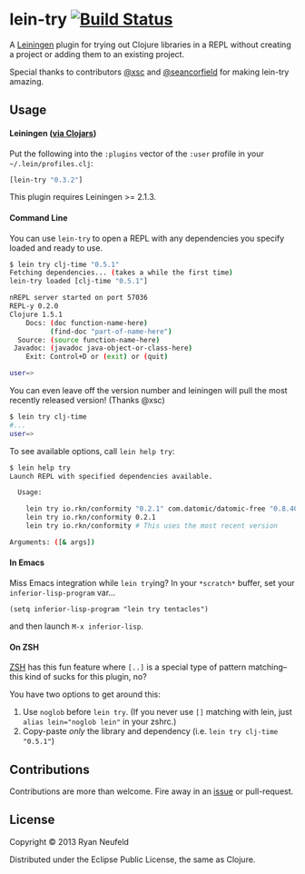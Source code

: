 # lein-try [![Build Status](https://travis-ci.org/rkneufeld/lein-try.png)](https://travis-ci.org/rkneufeld/lein-try)

A [Leiningen](https://github.com/technomancy/leiningen) plugin for trying out
Clojure libraries in a REPL without creating a project or adding them to an existing
project.

Special thanks to contributors [@xsc](https://github.com/xsc) and [@seancorfield](https://github.com/seancorfield) for making lein-try amazing.

## Usage

#### Leiningen ([via Clojars](https://clojars.org/lein-try))

Put the following into the `:plugins` vector of the `:user` profile in your `~/.lein/profiles.clj`:

```clojure
[lein-try "0.3.2"]
```

This plugin requires Leiningen >= 2.1.3.

#### Command Line

You can use `lein-try` to open a REPL with any dependencies you specify loaded and ready to use.

```bash
$ lein try clj-time "0.5.1"
Fetching dependencies... (takes a while the first time)
lein-try loaded [clj-time "0.5.1"]

nREPL server started on port 57036
REPL-y 0.2.0
Clojure 1.5.1
    Docs: (doc function-name-here)
          (find-doc "part-of-name-here")
  Source: (source function-name-here)
 Javadoc: (javadoc java-object-or-class-here)
    Exit: Control+D or (exit) or (quit)

user=>
```

You can even leave off the version number and leiningen will pull the most recently released version! (Thanks @xsc)

```bash
$ lein try clj-time
#...
user=>
```

To see available options, call `lein help try`:

```bash
$ lein help try
Launch REPL with specified dependencies available.

  Usage:

    lein try io.rkn/conformity "0.2.1" com.datomic/datomic-free "0.8.4020.26"
    lein try io.rkn/conformity 0.2.1
    lein try io.rkn/conformity # This uses the most recent version

Arguments: ([& args])
```

#### In Emacs

Miss Emacs integration while `lein try`ing? In your `*scratch*` buffer, set your `inferior-lisp-program` var...

`(setq inferior-lisp-program "lein try tentacles")`

and then launch `M-x inferior-lisp`.

#### On ZSH

[ZSH](zsh.org) has this fun feature where `[..]` is a special type of pattern matching–this kind of sucks for this plugin, no?

You have two options to get around this:

1. Use `noglob` before `lein try`. (If you never use `[]` matching with lein, just `alias lein="noglob lein"` in your zshrc.)
2. Copy-paste *only* the library and dependency (i.e. `lein try clj-time "0.5.1"`)

## Contributions

Contributions are more than welcome. Fire away in an [issue](../../issues/new) or pull-request.

## License

Copyright &copy; 2013 Ryan Neufeld

Distributed under the Eclipse Public License, the same as Clojure.

